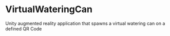 # VirtualWateringCan
Unity augmented reality application that spawns a virtual watering can on a defined QR Code
